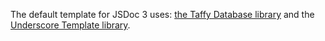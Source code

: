 The default template for JSDoc 3 uses: [the Taffy Database library](http://taffydb.com/) and the [Underscore Template library](http://documentcloud.github.com/lodash/#template).
